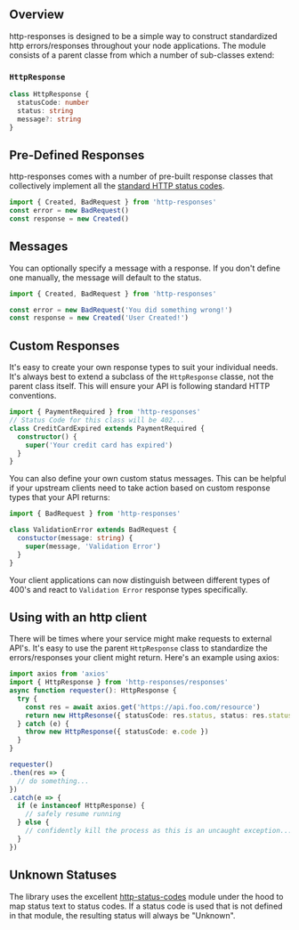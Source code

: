 ## Overview
http-responses is designed to be a simple way to construct standardized http errors/responses throughout your node applications. The module consists of a parent classe from which a number of sub-classes extend:

### `HttpResponse`
```typescript
class HttpResponse {
  statusCode: number
  status: string
  message?: string
}
```

## Pre-Defined Responses
http-responses comes with a number of pre-built response classes that collectively implement all the [standard HTTP status codes](https://www.restapitutorial.com/httpstatuscodes.html).

```typescript
import { Created, BadRequest } from 'http-responses'
const error = new BadRequest()
const response = new Created()
```

## Messages
You can optionally specify a message with a response. If you don't define one manually, the message will default to the status.

```typescript
import { Created, BadRequest } from 'http-responses'

const error = new BadRequest('You did something wrong!')
const response = new Created('User Created!')
```

## Custom Responses
It's easy to create your own response types to suit your individual needs. It's always best to extend a subclass of the  `HttpResponse` classe, not the parent class itself. This will ensure your API is following standard HTTP conventions.

```typescript
import { PaymentRequired } from 'http-responses'
// Status Code for this class will be 402...
class CreditCardExpired extends PaymentRequired {
  constructor() {
    super('Your credit card has expired')
  }
}
```

You can also define your own custom status messages. This can be helpful if your upstream clients need to take action based on custom response types that your API returns:

```typescript
import { BadRequest } from 'http-responses'

class ValidationError extends BadRequest {
  constuctor(message: string) {
    super(message, 'Validation Error')
  }
}
```

Your client applications can now distinguish between different types of 400's and react to `Validation Error` response types specifically.

## Using with an http client
There will be times where your service might make requests to external API's. It's easy to use the parent `HttpResponse` class to standardize the errors/responses your client might return. Here's an example using axios:

```typescript
import axios from 'axios'
import { HttpResponse } from 'http-responses/responses'
async function requester(): HttpResponse {
  try {
    const res = await axios.get('https://api.foo.com/resource')
    return new HttpResonse({ statusCode: res.status, status: res.statusText })
  } catch (e) {
    throw new HttpResponse({ statusCode: e.code })
  }
}

requester()
.then(res => {
  // do something...
})
.catch(e => {
  if (e instanceof HttpResponse) {
    // safely resume running
  } else {
    // confidently kill the process as this is an uncaught exception...
  }
})
```

## Unknown Statuses
The library uses the excellent [http-status-codes](https://www.npmjs.com/package/http-status-codes) module under the hood to map status text to status codes. If a status code is used that is not defined in that module, the resulting status will always be "Unknown".
